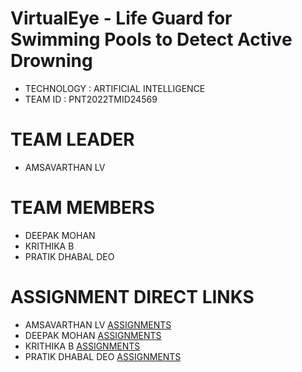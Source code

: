 # VirtualEye - Life Guard for Swimming Pools to Detect Active Drowning

- TECHNOLOGY : ARTIFICIAL INTELLIGENCE
- TEAM ID    : PNT2022TMID24569

# TEAM LEADER
- AMSAVARTHAN LV

# TEAM MEMBERS
- DEEPAK MOHAN
- KRITHIKA B
- PRATIK DHABAL DEO

# ASSIGNMENT DIRECT LINKS

- AMSAVARTHAN LV      [ASSIGNMENTS](https://github.com/IBM-EPBL/IBM-Project-50504-1660913088/tree/main/ASSESSMENTS/AMSAVARTHAN%20LV)
- DEEPAK MOHAN        [ASSIGNMENTS](https://github.com/IBM-EPBL/IBM-Project-50504-1660913088/tree/main/ASSESSMENTS/DEEPAK%20MOHAN)
- KRITHIKA B          [ASSIGNMENTS](https://github.com/IBM-EPBL/IBM-Project-50504-1660913088/tree/main/ASSESSMENTS/KRITHIKA%20B)
- PRATIK DHABAL DEO   [ASSIGNMENTS](https://github.com/IBM-EPBL/IBM-Project-50504-1660913088/tree/main/ASSESSMENTS/PRATIK%20DHABAL%20DEO)
